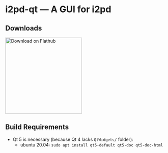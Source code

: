 # i2pd-qt — A GUI for i2pd

## Downloads

<a href='https://flathub.org/apps/details/website.i2pd.i2pd'><img width='240' alt='Download on Flathub' src='https://flathub.org/assets/badges/flathub-badge-en.png'/></a>

## Build Requirements

 * Qt 5 is necessary (because Qt 4 lacks `QtWidgets/` folder):
   * ubuntu 20.04: `sudo apt install qt5-default qt5-doc qt5-doc-html`
 
